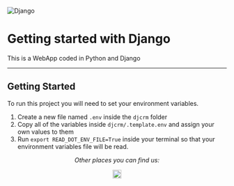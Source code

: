 ![Django](https://miro.medium.com/v2/resize:fit:1400/1*hxuh2QUsINTJ5Dh2cmy-lw.png)


# Getting started with Django

This is a WebApp coded in Python and Django

---

## Getting Started

To run this project you will need to set your environment variables.

1. Create a new file named `.env` inside the `djcrm` folder
2. Copy all of the variables inside `djcrm/.template.env` and assign your own values to them
3. Run `export READ_DOT_ENV_FILE=True` inside your terminal so that your environment variables file will be read.

<div align="center">

<i>Other places you can find us:</i><br>

<a ><img src="https://yanlinc.com/assets/logo-32867e6f.svg " width="20" alt="YanlinCPortfolio" target="_blank"></a>

</div>
